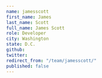 ```yaml
---
name: jamesscott
first_name: James
last_name: Scott
full_name: James Scott
role: Developer
city: Washington
state: D.C.
github: 
twitter: 
redirect_from: "/team/jamesscott/"
published: false
---
```


